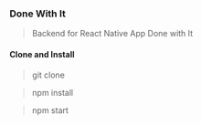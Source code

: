 ### Done With It
> Backend for React Native App Done with It


#### Clone and Install
> git clone

> npm install

> npm start


